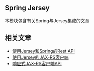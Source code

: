 ## Spring Jersey

本模块包含有关Spring与Jersey集成的文章

## 相关文章

+ [使用Jersey和Spring的Rest API](docs/使用Jersey和Spring的RestAPI.md)
+ [使用Jersey的JAX-RS客户端](docs/使用Jersey的JAX-RS客户端.md)
+ [响应式JAX-RS客户端API](docs/响应式JAX-RS客户端API.md)